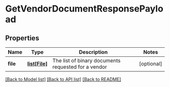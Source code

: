 # GetVendorDocumentResponsePayload

## Properties
Name | Type | Description | Notes
------------ | ------------- | ------------- | -------------
**file** | [**list[File]**](File.md) | The list of binary documents requested for a vendor | [optional] 

[[Back to Model list]](../README.md#documentation-for-models) [[Back to API list]](../README.md#documentation-for-api-endpoints) [[Back to README]](../README.md)


